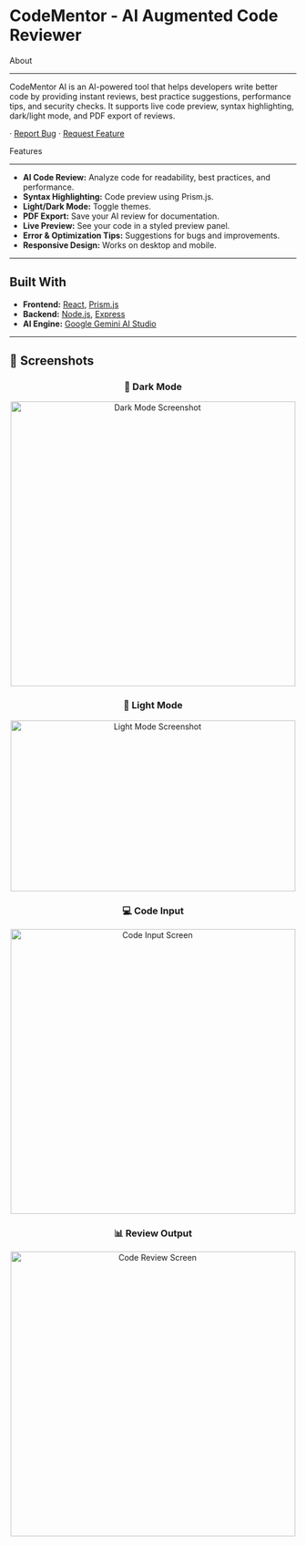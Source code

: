 # CodeMentor -  AI Augmented Code Reviewer

About

---
 
CodeMentor AI is an AI-powered tool that helps developers write better code by providing instant reviews, best practice suggestions, performance tips, and security checks. It supports live code preview, syntax highlighting, dark/light mode, and PDF export of reviews.

 · [Report Bug](https://github.com/Akankshasoni30/AI-Augmented-Code-Reviewer/issues) · [Request Feature](https://github.com/Akankshasoni30/AI-Augmented-Code-Reviewer/issues)

 Features
 
 ---
 
- **AI Code Review:** Analyze code for readability, best practices, and performance.
- **Syntax Highlighting:** Code preview using Prism.js.
- **Light/Dark Mode:** Toggle themes.
- **PDF Export:** Save your AI review for documentation.
- **Live Preview:** See your code in a styled preview panel.
- **Error & Optimization Tips:** Suggestions for bugs and improvements.
- **Responsive Design:** Works on desktop and mobile.

---

## Built With
- **Frontend:** [React](https://react.dev/learn), [Prism.js](https://prismjs.com/)  
- **Backend:** [Node.js](https://nodejs.org/en/download), [Express](https://expressjs.com/)  
- **AI Engine:** [Google Gemini AI Studio ](https://aistudio.google.com/)

---

## 📸 Screenshots

<h3 align="center">🖤 Dark Mode</h3>
<div align="center">
  <img src="https://github.com/user-attachments/assets/abe15d9a-da54-4b64-8332-973a5c7f172d" width="500" alt="Dark Mode Screenshot"/>
</div>

<h3 align="center">🤍 Light Mode</h3>
<div align="center">
  <img src="https://github.com/user-attachments/assets/acbea50a-b8d8-4813-85a5-eb0093afed1d" width="500" height="300" alt="Light Mode Screenshot"/>
</div>

<h3 align="center">💻 Code Input</h3>
<div align="center">
  <img src="https://github.com/user-attachments/assets/ff1e5475-e6b8-4490-a222-798ae8647034" width="500" alt="Code Input Screen"/>
</div>

<h3 align="center">📊 Review Output</h3>
<div align="center">
  <img src="https://github.com/user-attachments/assets/0fb3c097-f309-4e2a-88cf-3449b56f9ccb" width="500" alt="Code Review Screen"/>
</div>





